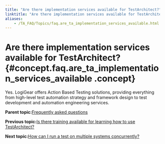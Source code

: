 ```yaml
--- 
title: "Are there implementation services available for TestArchitect?"
linktitle: "Are there implementation services available for TestArchitect?"
aliases: 
    - /TA_FAQ/Topics/faq.are_ta_implementation_services_available.html
---
```

# Are there implementation services available for TestArchitect? {#concept.faq.are_ta_implementation_services_available .concept}

Yes. LogiGear offers Action Based Testing solutions, providing everything from high-level test automation strategy and framework design to test development and automation engineering services.

**Parent topic:**[Frequently asked questions](../../TA_Help/Topics/Support_FAQ.html)

**Previous topic:**[Is there training available for learning how to use TestArchitect?](../../TA_FAQ/Topics/faq.is_ta_training_available.html)

**Next topic:**[How can I run a test on multiple systems concurrently?](../../TA_FAQ/Topics/faq.howto.run_test_on_multiple_targets.html)

